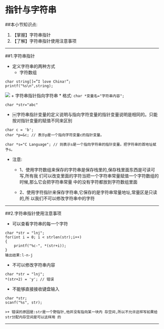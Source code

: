 # 指针与字符串
##本小节知识点:
1. 【掌握】字符串指针
2. 【了解】字符串指针使用注意事项

---


##1.字符串指针
- 定义字符串的两种方式
    + 字符数组
```
char string[]=”I love China!”;
printf("%s\n",string);
```
![](./images/Snip20150519_2.png)
    + 字符串指针指向字符串
        * 格式: ```char *变量名="字符串内容";```
```
char *str="abc"
```

- ￼字符串指针变量的定义说明与指向字符变量的指针变量说明是相同的。只能按对指针变量的赋值不同来区别

```
char c = 'b';
char *p=&c; // 表示p是一个指向字符变量c的指针变量。

char *s="C Language"; // 则表示s是一个指向字符串的指针变量。把字符串的首地址赋予s。
```

- 注意:
    + 1、使用字符数组来保存的字符串是保存栈里的,保存栈里面东西是可读可写,所有我 们可以改变里面的字符当把一个字符串常量赋值一个字符数组的时候,那么它会把字符串常量 中的没有字符都放到字符数组里面

    + 2、使用字符指针来保存字符串,它保存的是字符串常量地址,常量区是只读的,所 以我们不可以修改字符串中的字符
---


##2.字符串指针使用注意事项
- 可以查看字符串的每一个字符
```
char *str = "lnj";
for(int i = 0; i < strlen(str);i++)
{
    printf("%c-", *(str+i));
}
输出结果:l-n-j
```
- 不可以修改字符串内容
```
char *str = "lnj";
*(str+2) = 'y'; // 错误
```
- 不能够直接接收键盘输入
```
char *str;
scanf("%s", str);
```
    >+ 错误的原因是:str是一个野指针,他并没有指向某一块内 存空间,所以不允许这样写如果给str分配内存空间是可以这样用 的
---

